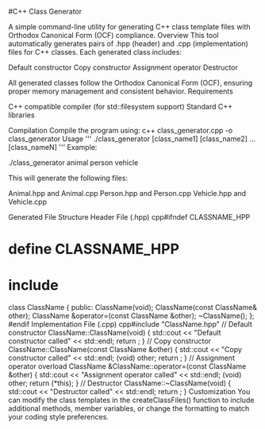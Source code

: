 
#C++ Class Generator



A simple command-line utility for generating C++ class template files with Orthodox Canonical Form (OCF) compliance.
Overview
This tool automatically generates pairs of .hpp (header) and .cpp (implementation) files for C++ classes. Each generated class includes:

Default constructor
Copy constructor
Assignment operator
Destructor

All generated classes follow the Orthodox Canonical Form (OCF), ensuring proper memory management and consistent behavior.
Requirements

C++ compatible compiler (for std::filesystem support)
Standard C++ libraries

Compilation
Compile the program using:
c++ class_generator.cpp -o class_generator 
Usage
'''
./class_generator [class_name1] [class_name2] ... [class_nameN]
'''
Example: 

 
./class_generator animal person vehicle

This will generate the following files:

Animal.hpp and Animal.cpp
Person.hpp and Person.cpp
Vehicle.hpp and Vehicle.cpp

Generated File Structure
Header File (.hpp)
cpp#ifndef CLASSNAME_HPP
# define CLASSNAME_HPP
# include <iostream>
class ClassName
{
    public:
        ClassName(void);
        ClassName(const ClassName& other);
        ClassName &operator=(const ClassName &other);
        ~ClassName();
};
#endif
Implementation File (.cpp)
cpp#include "ClassName.hpp"
// Default constructor
ClassName::ClassName(void)
{
    std::cout << "Default constructor called" << std::endl;
    return ;
}
// Copy constructor
ClassName::ClassName(const ClassName &other)
{
    std::cout << "Copy constructor called" << std::endl;
    (void) other;
    return ;
}
// Assignment operator overload
ClassName &ClassName::operator=(const ClassName &other)
{
    std::cout << "Assignment operator called" << std::endl;
    (void) other;
    return (*this);
}
// Destructor
ClassName::~ClassName(void)
{
    std::cout << "Destructor called" << std::endl;
    return ;
}
Customization
You can modify the class templates in the createClassFiles() function to include additional methods, member variables, or change the formatting to match your coding style preferences.
